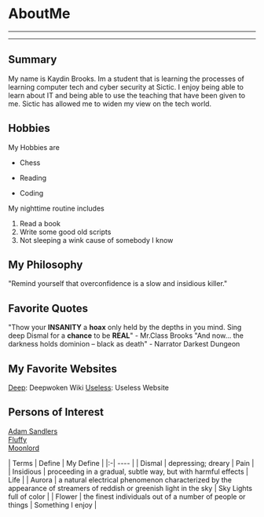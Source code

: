 # AboutMe
---
---
## Summary
My name is Kaydin Brooks. Im a student that is learning the processes of learning computer tech and cyber security at Sictic. I enjoy being able to learn about IT and being able to use the teaching that have been given to me. Sictic has allowed me to widen my view on the tech world.

[Deep]: https://deepwoken.fandom.com/wiki/Deepwoken_Wiki
[Useless]: https://theuselessweb.com/
[1]: https://www.google.com/search?q=adam+sandlers&rlz=1C1RXQR_enUS1123US1123&oq=adam+sandlers&gs_lcrp=EgZjaHJvbWUyBggAEEUYOTINCAEQLhiDARixAxiABDIPCAIQABgKGIMBGLEDGIAEMgwIAxAAGAoYsQMYgAQyBwgEEAAYgAQyDAgFEAAYChixAxiABDIJCAYQABgKGIAEMgkIBxAAGAoYgAQyCQgIEAAYChiABDIJCAkQABgKGIAE0gEIMzU4N2owajSoAgCwAgA&sourceid=chrome&ie=UTF-8
[2]:https://www.google.com/search?q=fluffy&rlz=1C1RXQR_enUS1123US1123&oq=fluffy&gs_lcrp=EgZjaHJvbWUqDQgAEAAY4wIYsQMYgAQyDQgAEAAY4wIYsQMYgAQyCggBEC4YsQMYgAQyCggCEAAYsQMYgAQyCggDEAAYsQMYgAQyCggEEAAYsQMYgAQyBwgFEAAYgAQyCggGEAAYsQMYgAQyBwgHEAAYjwIyBwgIEAAYjwIyBwgJEAAYjwLSAQg2MTUyajBqN6gCALACAA&sourceid=chrome&ie=UTF-8
[3]:https://www.google.com/search?q=moonlord&rlz=1C1RXQR_enUS1123US1123&oq=Moonlord&gs_lcrp=EgZjaHJvbWUqDQgAEAAY4wIYsQMYgAQyDQgAEAAY4wIYsQMYgAQyCggBEC4YsQMYgAQyBwgCEAAYgAQyCQgDEAAYChiABDIJCAQQABgKGIAEMgcIBRAAGIAEMgcIBhAAGIAEMgcIBxAAGIAEMgcICBAAGIAEMgkICRAAGAoYgATSAQgyNzM0ajBqN6gCALACAA&sourceid=chrome&ie=UTF-8

Hobbies
- 

My Hobbies are

- Chess
+ Reading
* Coding

My nighttime routine includes

1. Read a book
2. Write some good old scripts
3. Not sleeping a wink cause of somebody I know

## My Philosophy 
"Remind yourself that overconfidence is a slow and insidious killer."

## Favorite Quotes
"Thow your **INSANITY** a **hoax** only held by the depths in you mind. Sing deep Dismal for a **chance** to be **REAL**" - Mr.Class Brooks
"And now... the darkness holds dominion – black as death" - Narrator Darkest Dungeon

## My Favorite Websites 

[Deep]: Deepwoken Wiki
[Useless]: Useless Website

## Persons of Interest
[Adam Sandlers][1]<br>
[Fluffy][2]<br>
[Moonlord][3]<br>

| Terms | Define | My Define |
|:-| ---- |
| Dismal | depressing; dreary | Pain |
| Insidious | proceeding in a gradual, subtle way, but with harmful effects | Life |
| Aurora | a natural electrical phenomenon characterized by the appearance of streamers of reddish or greenish light in the sky | Sky Lights full of color |
| Flower | the finest individuals out of a number of people or things | Something I enjoy |
